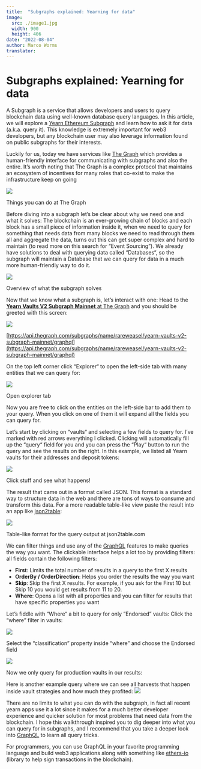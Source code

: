 ```yaml
---
title:  "Subgraphs explained: Yearning for data"
image:
  src: ./image1.jpg
  width: 900
  height: 406
date: "2022-08-04"
author: Marco Worms
translator: 
---
```



# Subgraphs explained: Yearning for data

A Subgraph is a service that allows developers and users to query blockchain data using well-known database query languages. In this article, we will explore a  [Yearn Ethereum Subgraph](https://api.thegraph.com/subgraphs/name/rareweasel/yearn-vaults-v2-subgraph-mainnet/graphql)  and learn how to ask it for data (a.k.a. query it). This knowledge is extremely important for web3 developers, but any blockchain user may also leverage information found on public subgraphs for their interests.

Luckily for us, today we have services like  [The Graph](https://thegraph.com/en/)  which provides a human-friendly interface for communicating with subgraphs and also the entire. It’s worth noting that The Graph is a complex protocol that maintains an ecosystem of incentives for many roles that co-exist to make the infrastructure keep on going

![](image1.jpg)

Things you can do at The Graph

Before diving into a subgraph let’s be clear about why we need one and what it solves: The blockchain is an ever-growing chain of blocks and each block has a small piece of information inside it, when we need to query for something that needs data from many blocks we need to read through them all and aggregate the data, turns out this can get super complex and hard to maintain (to read more on this search for “Event Sourcing”). We already have solutions to deal with querying data called “Databases“, so the subgraph will maintain a Database that we can query for data in a much more human-friendly way to do it.

![](cover.jpg)


Overview of what the subgraph solves

Now that we know what a subgraph is, let’s interact with one: Head to the  [**Yearn Vaults V2 Subgraph Mainnet**  at The Graph](https://api.thegraph.com/subgraphs/name/rareweasel/yearn-vaults-v2-subgraph-mainnet/graphql)  and you should be greeted with this screen:


![](image2.jpg)

[https://api.thegraph.com/subgraphs/name/rareweasel/yearn-vaults-v2-subgraph-mainnet/graphql](https://api.thegraph.com/subgraphs/name/rareweasel/yearn-vaults-v2-subgraph-mainnet/graphql)

On the top left corner click “Explorer“ to open the left-side tab with many entities that we can query for:

![](image3.jpg)

Open explorer tab

Now you are free to click on the entities on the left-side bar to add them to your query. When you click on one of them it will expand all the fields you can query for.

Let’s start by clicking on “vaults“ and selecting a few fields to query for. I’ve marked with red arrows everything I clicked. Clicking will automatically fill up the “query“ field for you and you can press the “Play“ button to run the query and see the results on the right. In this example, we listed all Yearn vaults for their addresses and deposit tokens:

![](image4.jpg)

Click stuff and see what happens!

The result that came out in a format called JSON. This format is a standard way to structure data in the web and there are tons of ways to consume and transform this data. For a more readable table-like view paste the result into an app like  [json2table](http://json2table.com/):

![](image5.jpg)

Table-like format for the query output at json2table.com

We can filter things and use any of the  [GraphQL](https://graphql.org/)  features to make queries the way you want. The clickable interface helps a lot too by providing filters: all fields contain the following filters:

-   **First**: Limits the total number of results in a query to the first X results
-   **OrderBy / OrderDirection**: Helps you order the results the way you want
-   **Skip**: Skip the first X results. For example, if you ask for the First 10 but Skip 10 you would get results from 11 to 20.
-   **Where**: Opens a list with all properties and you can filter for results that have specific properties you want

Let’s fiddle with “Where“ a bit to query for only ”Endorsed” vaults: Click the “where” filter in vaults:

![](image6.jpg)

Select the “classification” property inside “where” and choose the Endorsed field

![](image7.jpg)


Now we only query for production vaults in our results:
[](image8.jpg)


Here is another example query where we can see all harvests that happen inside vault strategies and how much they profited:
![](image9.jpg)

There are no limits to what you can do with the subgraph, in fact all recent yearn apps use it a lot since it makes for a much better developer experience and quicker solution for most problems that need data from the blockchain. I hope this walkthrough inspired you to dig deeper into what you can query for in subgraphs, and I recommend that you take a deeper look into  [GraphQL](https://graphql.org/)  to learn all query tricks.

For programmers, you can use GraphQL in your favorite programming language and build web3 applications along with something like  [ethers-io](https://github.com/ethers-io/ethers.js)  (library to help sign transactions in the blockchain).
